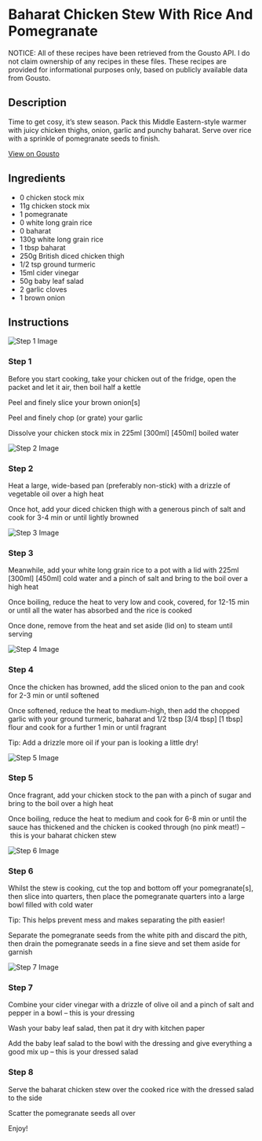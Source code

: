 # Baharat Chicken Stew With Rice And Pomegranate

NOTICE: All of these recipes have been retrieved from the Gousto API. I do not claim ownership of any recipes in these files. These recipes are provided for informational purposes only, based on publicly available data from Gousto.

## Description

Time to get cosy, it’s stew season. Pack this Middle Eastern-style warmer with juicy chicken thighs, onion, garlic and punchy baharat. Serve over rice with a sprinkle of pomegranate seeds to finish.

[View on Gousto](https://www.gousto.co.uk/recipes/cookbook/baharat-chicken-stew-with-rice-and-pomegranate)

## Ingredients

- 0 chicken stock mix
- 11g chicken stock mix
- 1 pomegranate
- 0 white long grain rice
- 0 baharat
- 130g white long grain rice
- 1 tbsp baharat
- 250g British diced chicken thigh
- 1/2 tsp ground turmeric
- 15ml cider vinegar
- 50g baby leaf salad
- 2 garlic cloves
- 1 brown onion

## Instructions

![Step 1 Image](https://production-media.gousto.co.uk/cms/recipe-step-image/step-1-1699030413330-x200.jpg)

### Step 1

Before you start cooking, take your chicken out of the fridge, open the packet and let it air, then boil half a kettle

Peel and finely slice your brown onion[s]

Peel and finely chop (or grate) your garlic

Dissolve your chicken stock mix in 225ml <span class="text-purple">[300ml] </span><span class="text-danger">[450ml]</span> boiled water

![Step 2 Image](https://production-media.gousto.co.uk/cms/recipe-step-image/step-2-1699030417967-x200.jpg)

### Step 2

Heat a large, wide-based pan (preferably non-stick) with a drizzle of vegetable oil over a high heat

Once hot, add your diced chicken thigh with a generous pinch of salt and cook for 3-4 min or until lightly browned

![Step 3 Image](https://production-media.gousto.co.uk/cms/recipe-step-image/step-3-1699030421537-x200.jpg)

### Step 3

Meanwhile, add your white long grain rice to a pot with a lid with 225ml <span class="text-purple">[300ml] </span><span class="text-danger">[450ml]</span> cold water and a pinch of salt and bring to the boil over a high heat

Once boiling, reduce the heat to very low and cook, covered, for 12-15 min or until all the water has absorbed and the rice is cooked

Once done, remove from the heat and set aside (lid on) to steam until serving

![Step 4 Image](https://production-media.gousto.co.uk/cms/recipe-step-image/step-4-1699030425405-x200.jpg)

### Step 4

Once the chicken has browned, add the sliced onion to the pan and cook for 2-3 min or until softened

Once softened, reduce the heat to medium-high, then add the chopped garlic with your ground turmeric, baharat and 1/2 tbsp <span class="text-purple">[3/4 tbsp] </span><span class="text-danger">[1 tbsp] </span>flour and cook for a further 1 min or until fragrant

Tip: Add a drizzle more oil if your pan is looking a little dry!

![Step 5 Image](https://production-media.gousto.co.uk/cms/recipe-step-image/step-5-1699030428651-x200.jpg)

### Step 5

Once fragrant, add your chicken stock to the pan with a pinch of sugar and bring to the boil over a high heat

Once boiling, reduce the heat to medium and cook for 6-8 min or until the sauce has thickened and the chicken is cooked through (no pink meat!) – this is your baharat chicken stew

![Step 6 Image](https://production-media.gousto.co.uk/cms/recipe-step-image/step-6-1699030432413-x200.jpg)

### Step 6

Whilst the stew is cooking, cut the top and bottom off your pomegranate[s], then slice into quarters, then place the pomegranate quarters into a large bowl filled with cold water

Tip: This helps prevent mess and makes separating the pith easier!

Separate the pomegranate seeds from the white pith and discard the pith, then drain the pomegranate seeds in a fine sieve and set them aside for garnish

![Step 7 Image](https://production-media.gousto.co.uk/cms/recipe-step-image/step-7-1699030437481-x200.jpg)

### Step 7

Combine your cider vinegar with a drizzle of olive oil and a pinch of salt and pepper in a bowl – this is your dressing

Wash your baby leaf salad, then pat it dry with kitchen paper

Add the baby leaf salad to the bowl with the dressing and give everything a good mix up – this is your dressed salad

### Step 8

Serve the baharat chicken stew over the cooked rice with the dressed salad to the side

Scatter the pomegranate seeds all over

Enjoy!

